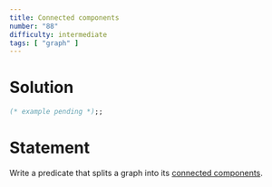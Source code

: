 ```yaml
---
title: Connected components
number: "88"
difficulty: intermediate
tags: [ "graph" ]
---
```


# Solution

```ocaml
(* example pending *);;
```

# Statement

Write a predicate that splits a graph into its [connected
components](http://en.wikipedia.org/wiki/Connected_component_%28graph_theory%29).
